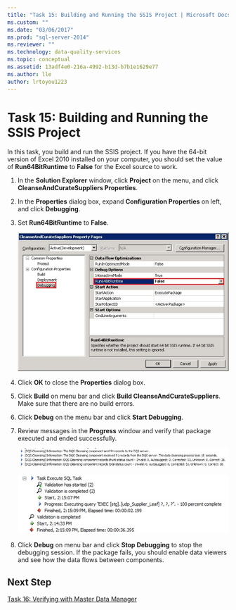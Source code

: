 ```yaml
---
title: "Task 15: Building and Running the SSIS Project | Microsoft Docs"
ms.custom: ""
ms.date: "03/06/2017"
ms.prod: "sql-server-2014"
ms.reviewer: ""
ms.technology: data-quality-services
ms.topic: conceptual
ms.assetid: 13adf4e0-216a-4992-b13d-b7b1e1629e77
ms.author: lle
author: lrtoyou1223
---
```

# Task 15: Building and Running the SSIS Project

  In this task, you build and run the SSIS project. If you have the 64-bit version of Excel 2010 installed on your computer, you should set the value of **Run64BitRuntime** to **False** for the Excel source to work.  
  
1.  In the **Solution Explorer** window, click **Project** on the menu, and click **CleanseAndCurateSuppliers Properties**.  
  
2.  In the **Properties** dialog box, expand **Configuration Properties** on left, and click **Debugging**.  
  
3.  Set **Run64BitRuntime** to **False**.  
  
     ![CleanseAndCurateSuppliers Project Properties](../../2014/tutorials/media/et-buildingandrunningthessisproject-01.jpg "CleanseAndCurateSuppliers Project Properties")  
  
4.  Click **OK** to close the **Properties** dialog box.  
  
5.  Click **Build** on menu bar and click **Build CleanseAndCurateSuppliers**. Make sure that there are no build errors.  
  
6.  Click **Debug** on the menu bar and click **Start Debugging**.  
  
7.  Review messages in the **Progress** window and verify that package executed and ended successfully.  
  
     ![Results from Progress Window](../../2014/tutorials/media/et-buildingandrunningthessisproject-02.jpg "Results from Progress Window")  
  
     ![Final Status from Progress Window](../../2014/tutorials/media/et-buildingandrunningthessisproject-03.jpg "Final Status from Progress Window")  
  
8.  Click **Debug** on menu bar and click **Stop Debugging** to stop the debugging session. If the package fails, you should enable data viewers and see how the data flows between components.  
  
## Next Step  
 [Task 16: Verifying with Master Data Manager](../../2014/tutorials/task-16-verifying-with-master-data-manager.md)  
  
  
